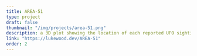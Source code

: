 ```yaml
---
title: AREA-51
type: project
draft: false
thumbnail: "/img/projects/area-51.png"
description: a 3D plot showing the location of each reported UFO sighting across the US in 1995.
link: "https://lukewood.dev/AREA-51"
order: 2
---
```

